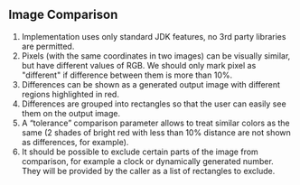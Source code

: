 ## Image Comparison    


1. Implementation uses only standard JDK features, no 3rd party libraries are
   permitted.    
2. Pixels (with the same coordinates in two images) can be visually similar, but have
   different values of RGB. We should only mark pixel as "different" if difference between
   them is more than 10%.
3. Differences can be shown as a generated output image with different regions highlighted
   in red.
4. Differences are grouped into rectangles so that the user can easily see them on
   the output image.
5. A “tolerance” comparison parameter allows to treat similar colors as the
   same (2 shades of bright red with less than 10% distance are not shown as differences,
   for example).
6. It should be possible to exclude certain parts of the image from comparison, for example
   a clock or dynamically generated number. They will be provided by the caller as a list of
   rectangles to exclude.
